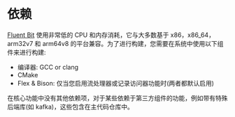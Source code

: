 # 依赖

[Fluent Bit](http://fluentbit.io) 使用非常低的 CPU 和内存消耗，它与大多数基于 x86，x86_64，arm32v7 和 arm64v8 的平台兼容。为了进行构建，您需要在系统中使用以下组件来进行构建:

* 编译器: GCC or clang
* CMake
* Flex & Bison: 仅当您启用流处理器或记录访问器功能时(两者都默认启用)

在核心功能中没有其他依赖项，对于某些依赖于第三方组件的功能，例如带有特殊后端库(如 kafka)，这些包含在主代码仓库中。
